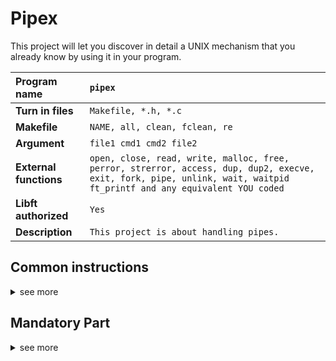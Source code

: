 # Pipex
This project will let you discover in detail a UNIX mechanism that you already know by using it in your program.

| Program name | `pipex` |
|:--- |:--- |
| **Turn in files** | `Makefile, *.h, *.c` |
| **Makefile** | `NAME, all, clean, fclean, re` |
| **Argument** | `file1 cmd1 cmd2 file2` |
| **External functions** | `open, close, read, write, malloc, free, perror, strerror, access, dup, dup2, execve, exit, fork, pipe, unlink, wait, waitpid ft_printf and any equivalent YOU coded` |
| **Libft authorized** | `Yes` |
| **Description** | `This project is about handling pipes.` |

## Common instructions 
<details>
<summary>see more</summary>
  
* Your project must be written in accordance with the Norm. If you have bonus
files/functions, they are included in the norm check and you will receive a 0 if there
is a norm error inside.
* Your functions should not quit unexpectedly (segmentation fault, bus error, double
free, etc) apart from undefined behaviors. If this happens, your project will be
considered non functional and will receive a 0 during the evaluation.
* All heap allocated memory space must be properly freed when necessary. No leaks
will be tolerated.
* If the subject requires it, you must submit a Makefile which will compile your
source files to the required output with the flags -Wall, -Wextra and -Werror, and
your Makefile must not relink.
* Your Makefile must at least contain the rules $(NAME), all, clean, fclean and
re.
* To turn in bonuses to your project, you must include a rule bonus to your Makefile,
which will add all the various headers, librairies or functions that are forbidden on
the main part of the project. Bonuses must be in a different file _bonus.{c/h}.
Mandatory and bonus part evaluation is done separately.
* If your project allows you to use your libft, you must copy its sources and its
associated Makefile in a libft folder with its associated Makefile. Your project’s
Makefile must compile the library by using its Makefile, then compile the project.
* We encourage you to create test programs for your project even though this work
won’t have to be submitted and won’t be graded. It will give you a chance
to easily test your work and your peers’ work. You will find those tests especially
useful during your defence. Indeed, during defence, you are free to use your tests
and/or the tests of the peer you are evaluating.
* Submit your work to your assigned git repository. Only the work in the git repository will be graded. If Deepthought is assigned to grade your work, it will be done
after your peer-evaluations. If an error happens in any section of your work during
Deepthought’s grading, the evaluation will stop.
</details>

## Mandatory Part
<details>
<summary>see more</summary>

**Your program will be executed as follows:**  
* ./pipex file1 cmd1 cmd2 file2  

**It must take 4 arguments:**  
* file1 and file2 are file names.
* cmd1 and cmd2 are shell commands with their parameters.  

**It must behave exactly the same as the shell command below:**  
* $> < file1 cmd1 | cmd2 > file2

**Examples :**  

* $> ./pipex infile "ls -l" "wc -l" outfile  
Should behave like: < infile ls -l | wc -l > outfile  

* $> ./pipex infile "grep a1" "wc -w" outfile  
Should behave like: < infile grep a1 | wc -w > outfile  

**Your project must comply with the following rules:**  

* You have to turn in a Makefile which will compile your source files. It must not
relink.
* You have to handle errors thoroughly. In no way your program should quit unexpectedly (segmentation fault, bus error, double free, and so forth).
* Your program mustn’t have memory leaks.
* If you have any doubt, handle the errors like the shell command:  
< file1 cmd1 | cmd2 > file2
